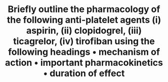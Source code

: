 ---
title: "Briefly outline the pharmacology of the following anti-platelet agents (i) aspirin, (ii) clopidogrel, (iii) ticagrelor, (iv) tirofiban using the following headings • mechanism of action • important pharmacokinetics • duration of effect"
entityType: SAQ
exam: PEX
college: ANZCA
year: 2023
sitting: B
question: 13
passRate: 54
EC_expectedDomains:
- "the answer should have been structured as directed by the question"
- "to pass, candidates needed to cover two or three drugs, depending on the completeness of the answer"
EC_extraCredit:
- "breadth of answer, including information about all 4 drugs"
- "detail in answer"
- "nuanced answer with clinical context"
EC_errorsCommon:
- "confusing half life and duration of action (this group of drugs demonstrates that these concepts may be completely unrelated)"
- "some candidates answered clopidogrel and ticagrelor together under the same heading – there are important differences between these two drugs"
- "no candidate explained the apparent discrepancy between ticagrelor’s half life and reversible binding, and its duration of effect"
- "not mentioning the effect of genetic polymorphism on clopidogrel"
- "aspirin should not be described as a prodrug"
---